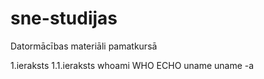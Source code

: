 # sne-studijas
Datormācības materiāli pamatkursā

1.ieraksts
1.1.ieraksts
whoami
WHO
ECHO
uname
uname -a
